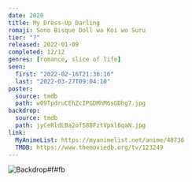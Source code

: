 ```yaml
---
date: 2020
title: My Dress-Up Darling
romaji: Sono Bisque Doll wa Koi wo Suru
tier: "?"
released: 2022-01-09
completed: 12/12
genres: [romance, slice of life]
seen:
  first: "2022-02-16T21:36:16"
  last: "2022-03-27T09:04:10"
poster:
  source: tmdb
  path: w09TpdruCEhZcIPGDMhM6sGDhg7.jpg
backdrop:
  source: tmdb
  path: jyCeRldLBa2ofS8BFztVpxl6qaN.jpg
link:
  MyAnimeList: https://myanimelist.net/anime/48736
  TMDB: https://www.themoviedb.org/tv/123249
---
```


![Backdrop#f#fb](https://www.themoviedb.org/t/p/original/2iYfq4Q4IXSmWXU8A4B3Py29jiB.jpg "Source: TMDB")
